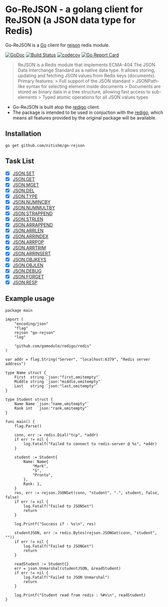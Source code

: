 # Go-ReJSON - a golang client for ReJSON (a JSON data type for Redis)
Go-ReJSON is a [Go](https://golang.org/) client for [rejson](https://github.com/RedisLabsModules/rejson) redis module. 

[![GoDoc](https://godoc.org/github.com/nitishm/go-rejson?status.svg)](https://godoc.org/github.com/nitishm/go-rejson)
[![Build Status](https://travis-ci.org/nitishm/go-rejson.svg?branch=master)](https://travis-ci.org/nitishm/go-rejson)
[![codecov](https://coveralls.io/repos/github/nitishm/go-rejson/badge.svg?branch=master)](https://coveralls.io/github/nitishm/go-rejson?branch=master)
[![Go Report Card](https://goreportcard.com/badge/github.com/nitishm/go-rejson)](https://goreportcard.com/report/github.com/nitishm/go-rejson)

> ReJSON is a Redis module that implements ECMA-404 The JSON Data Interchange Standard as a native data type. It allows storing, updating and fetching JSON values from Redis keys (documents).
> Primary features:
    > Full support of the JSON standard
    > JSONPath-like syntax for selecting element inside documents
    > Documents are stored as binary data in a tree structure, allowing fast access to sub-elements
    > Typed atomic operations for all JSON values types
- Go-ReJSON is built atop the [redigo](https://github.com/gomodule/redigo) client. 
- The package is intended to be used in conjuction with the [redigo](https://github.com/gomodule/redigo), which means all features provided by the original package will be available.

## Installation
	go get github.com/nitishm/go-rejson

## Task List
- [x] [JSON.SET](http://rejson.io/commands/#jsondel)
- [x] [JSON.GET](http://rejson.io/commands/#jsonget)
- [x] [JSON.MGET](http://rejson.io/commands/#jsonmget)
- [x] [JSON.DEL](http://rejson.io/commands/#jsondel)
- [x] [JSON.TYPE](http://rejson.io/commands/#jsontype)
- [x] [JSON.NUMINCBY](http://rejson.io/commands/#jsonnumincrby)
- [x] [JSON.NUMMULTBY](http://rejson.io/commands/#jsonnummultby)
- [x] [JSON.STRAPPEND](http://rejson.io/commands/#jsonstrappend)
- [x] [JSON.STRLEN](http://rejson.io/commands/#jsonstrlen)
- [x] [JSON.ARRAPPEND](http://rejson.io/commands/#jsonarrappend)
- [x] [JSON.ARRLEN](http://rejson.io/commands/#jsonarrlen)
- [x] [JSON.ARRINDEX](http://rejson.io/commands/#jsonarrindex)
- [x] [JSON.ARRPOP](http://rejson.io/commands/#jsonarrpop)
- [x] [JSON.ARRTRIM](http://rejson.io/commands/#jsonarrtrim)
- [x] [JSON.ARRINSERT](http://rejson.io/commands/#jsonarrinsert)
- [x] [JSON.OBJKEYS](http://rejson.io/commands/#jsonobjkeys)
- [x] [JSON.OBJLEN](http://rejson.io/commands/#jsonobjlen)
- [x] [JSON.DEBUG](http://rejson.io/commands/#jsondebug)
- [x] [JSON.FORGET](http://rejson.io/commands/#jsonforget)
- [x] [JSON.RESP](http://rejson.io/commands/#jsonresp)

## Example usage
```golang
package main

import (
	"encoding/json"
	"flag"
	rejson "go-rejson"
	"log"

	"github.com/gomodule/redigo/redis"
)

var addr = flag.String("Server", "localhost:6379", "Redis server address")

type Name struct {
	First  string `json:"first,omitempty"`
	Middle string `json:"middle,omitempty"`
	Last   string `json:"last,omitempty"`
}

type Student struct {
	Name Name `json:"name,omitempty"`
	Rank int  `json:"rank,omitempty"`
}

func main() {
	flag.Parse()

	conn, err := redis.Dial("tcp", *addr)
	if err != nil {
		log.Fatalf("Failed to connect to redis-server @ %s", *addr)
	}

	student := Student{
		Name: Name{
			"Mark",
			"S",
			"Pronto",
		},
		Rank: 1,
	}
	res, err := rejson.JSONSet(conn, "student", ".", student, false, false)
	if err != nil {
		log.Fatalf("Failed to JSONSet")
		return
	}

	log.Printf("Success if - %s\n", res)

	studentJSON, err := redis.Bytes(rejson.JSONGet(conn, "student", ""))
	if err != nil {
		log.Fatalf("Failed to JSONGet")
		return
	}

	readStudent := Student{}
	err = json.Unmarshal(studentJSON, &readStudent)
	if err != nil {
		log.Fatalf("Failed to JSON Unmarshal")
		return
	}

	log.Printf("Student read from redis : %#v\n", readStudent)
}
```
